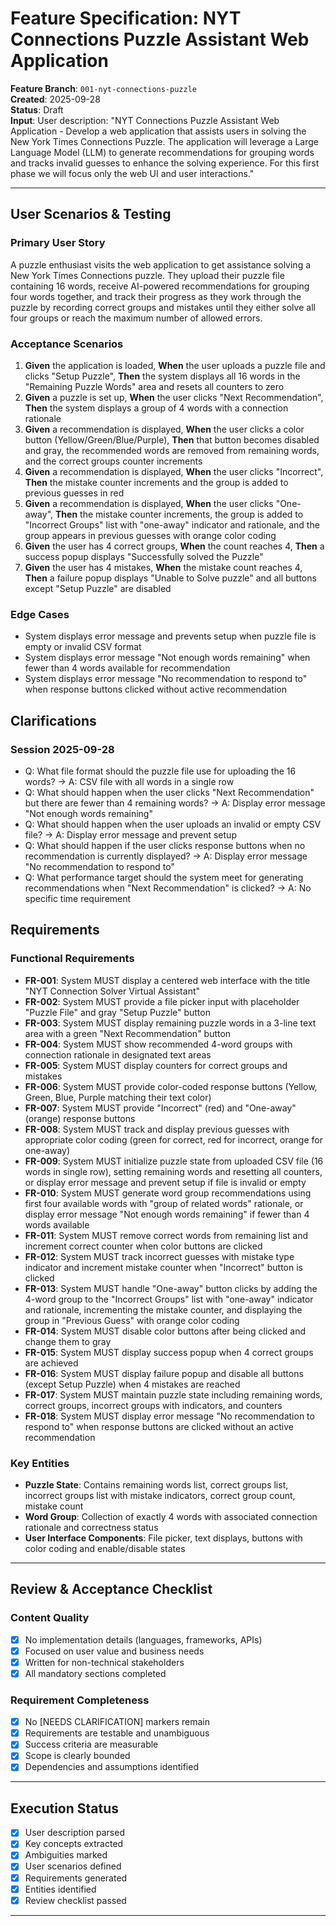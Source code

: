 # Feature Specification: NYT Connections Puzzle Assistant Web Application

**Feature Branch**: `001-nyt-connections-puzzle`  
**Created**: 2025-09-28  
**Status**: Draft  
**Input**: User description: "NYT Connections Puzzle Assistant Web Application - Develop a web application that assists users in solving the New York Times Connections Puzzle. The application will leverage a Large Language Model (LLM) to generate recommendations for grouping words and tracks invalid guesses to enhance the solving experience. For this first phase we will focus only the web UI and user interactions."

---

## User Scenarios & Testing

### Primary User Story
A puzzle enthusiast visits the web application to get assistance solving a New York Times Connections puzzle. They upload their puzzle file containing 16 words, receive AI-powered recommendations for grouping four words together, and track their progress as they work through the puzzle by recording correct groups and mistakes until they either solve all four groups or reach the maximum number of allowed errors.

### Acceptance Scenarios
1. **Given** the application is loaded, **When** the user uploads a puzzle file and clicks "Setup Puzzle", **Then** the system displays all 16 words in the "Remaining Puzzle Words" area and resets all counters to zero
2. **Given** a puzzle is set up, **When** the user clicks "Next Recommendation", **Then** the system displays a group of 4 words with a connection rationale
3. **Given** a recommendation is displayed, **When** the user clicks a color button (Yellow/Green/Blue/Purple), **Then** that button becomes disabled and gray, the recommended words are removed from remaining words, and the correct groups counter increments
4. **Given** a recommendation is displayed, **When** the user clicks "Incorrect", **Then** the mistake counter increments and the group is added to previous guesses in red
5. **Given** a recommendation is displayed, **When** the user clicks "One-away", **Then** the mistake counter increments, the group is added to "Incorrect Groups" list with "one-away" indicator and rationale, and the group appears in previous guesses with orange color coding
6. **Given** the user has 4 correct groups, **When** the count reaches 4, **Then** a success popup displays "Successfully solved the Puzzle"
7. **Given** the user has 4 mistakes, **When** the mistake count reaches 4, **Then** a failure popup displays "Unable to Solve puzzle" and all buttons except "Setup Puzzle" are disabled

### Edge Cases
- System displays error message and prevents setup when puzzle file is empty or invalid CSV format
- System displays error message "Not enough words remaining" when fewer than 4 words available for recommendation
- System displays error message "No recommendation to respond to" when response buttons clicked without active recommendation

## Clarifications

### Session 2025-09-28
- Q: What file format should the puzzle file use for uploading the 16 words? → A: CSV file with all words in a single row
- Q: What should happen when the user clicks "Next Recommendation" but there are fewer than 4 remaining words? → A: Display error message "Not enough words remaining"
- Q: What should happen when the user uploads an invalid or empty CSV file? → A: Display error message and prevent setup
- Q: What should happen if the user clicks response buttons when no recommendation is currently displayed? → A: Display error message "No recommendation to respond to"
- Q: What performance target should the system meet for generating recommendations when "Next Recommendation" is clicked? → A: No specific time requirement

## Requirements

### Functional Requirements
- **FR-001**: System MUST display a centered web interface with the title "NYT Connection Solver Virtual Assistant"
- **FR-002**: System MUST provide a file picker input with placeholder "Puzzle File" and gray "Setup Puzzle" button
- **FR-003**: System MUST display remaining puzzle words in a 3-line text area with a green "Next Recommendation" button
- **FR-004**: System MUST show recommended 4-word groups with connection rationale in designated text areas
- **FR-005**: System MUST display counters for correct groups and mistakes
- **FR-006**: System MUST provide color-coded response buttons (Yellow, Green, Blue, Purple matching their text color)
- **FR-007**: System MUST provide "Incorrect" (red) and "One-away" (orange) response buttons
- **FR-008**: System MUST track and display previous guesses with appropriate color coding (green for correct, red for incorrect, orange for one-away)
- **FR-009**: System MUST initialize puzzle state from uploaded CSV file (16 words in single row), setting remaining words and resetting all counters, or display error message and prevent setup if file is invalid or empty
- **FR-010**: System MUST generate word group recommendations using first four available words with "group of related words" rationale, or display error message "Not enough words remaining" if fewer than 4 words available
- **FR-011**: System MUST remove correct words from remaining list and increment correct counter when color buttons are clicked
- **FR-012**: System MUST track incorrect guesses with mistake type indicator and increment mistake counter when "Incorrect" button is clicked
- **FR-013**: System MUST handle "One-away" button clicks by adding the 4-word group to the "Incorrect Groups" list with "one-away" indicator and rationale, incrementing the mistake counter, and displaying the group in "Previous Guess" with orange color coding
- **FR-014**: System MUST disable color buttons after being clicked and change them to gray
- **FR-015**: System MUST display success popup when 4 correct groups are achieved
- **FR-016**: System MUST display failure popup and disable all buttons (except Setup Puzzle) when 4 mistakes are reached
- **FR-017**: System MUST maintain puzzle state including remaining words, correct groups, incorrect groups with indicators, and counters
- **FR-018**: System MUST display error message "No recommendation to respond to" when response buttons are clicked without an active recommendation

### Key Entities
- **Puzzle State**: Contains remaining words list, correct groups list, incorrect groups list with mistake indicators, correct group count, mistake count
- **Word Group**: Collection of exactly 4 words with associated connection rationale and correctness status
- **User Interface Components**: File picker, text displays, buttons with color coding and enable/disable states

---

## Review & Acceptance Checklist

### Content Quality
- [x] No implementation details (languages, frameworks, APIs)
- [x] Focused on user value and business needs
- [x] Written for non-technical stakeholders
- [x] All mandatory sections completed

### Requirement Completeness
- [x] No [NEEDS CLARIFICATION] markers remain
- [x] Requirements are testable and unambiguous  
- [x] Success criteria are measurable
- [x] Scope is clearly bounded
- [x] Dependencies and assumptions identified

---

## Execution Status

- [x] User description parsed
- [x] Key concepts extracted
- [x] Ambiguities marked
- [x] User scenarios defined
- [x] Requirements generated
- [x] Entities identified
- [x] Review checklist passed

---
